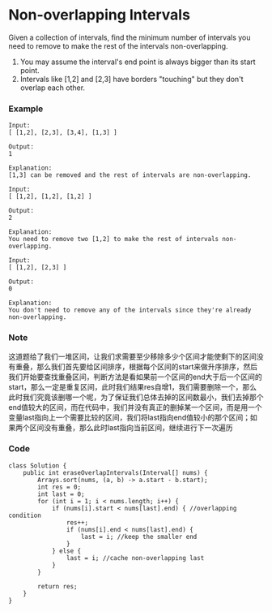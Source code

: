 # Non-overlapping Intervals

Given a collection of intervals, find the minimum number of intervals you need to remove to make the rest of the intervals non-overlapping.

1. You may assume the interval's end point is always bigger than its start point.
2. Intervals like \[1,2\] and \[2,3\] have borders "touching" but they don't overlap each other.

### Example

```
Input:
[ [1,2], [2,3], [3,4], [1,3] ]

Output:
1

Explanation:
[1,3] can be removed and the rest of intervals are non-overlapping.
```

```
Input:
[ [1,2], [1,2], [1,2] ]

Output:
2

Explanation:
You need to remove two [1,2] to make the rest of intervals non-overlapping.
```

```
Input:
[ [1,2], [2,3] ]

Output:
0

Explanation:
You don't need to remove any of the intervals since they're already non-overlapping.
```

###  Note

这道题给了我们一堆区间，让我们求需要至少移除多少个区间才能使剩下的区间没有重叠，那么我们首先要给区间排序，根据每个区间的start来做升序排序，然后我们开始要查找重叠区间，判断方法是看如果前一个区间的end大于后一个区间的start，那么一定是重复区间，此时我们结果res自增1，我们需要删除一个，那么此时我们究竟该删哪一个呢，为了保证我们总体去掉的区间数最小，我们去掉那个end值较大的区间，而在代码中，我们并没有真正的删掉某一个区间，而是用一个变量last指向上一个需要比较的区间，我们将last指向end值较小的那个区间；如果两个区间没有重叠，那么此时last指向当前区间，继续进行下一次遍历

### Code

```
class Solution {
    public int eraseOverlapIntervals(Interval[] nums) {
        Arrays.sort(nums, (a, b) -> a.start - b.start);
        int res = 0;
        int last = 0;
        for (int i = 1; i < nums.length; i++) { 
            if (nums[i].start < nums[last].end) { //overlapping condition
                res++;
                if (nums[i].end < nums[last].end) {
                    last = i; //keep the smaller end
                }
            } else {
                last = i; //cache non-overlapping last
            }
        }
        
        return res;
    }
}
```



  




